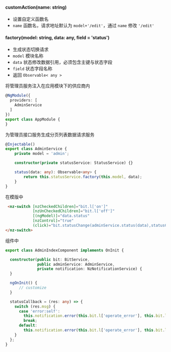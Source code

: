 #### customAction(name: string)

- 设置自定义函数名
- `name` 函数名，请求地址默认为 `model+'/edit'`，通过 `name` 修改 `'/edit'`

#### factory(model: string, data: any, field = 'status')

- 生成状态切换请求
- `model` 模块名称
- `data` 状态修改数据引用，必须包含主键与状态字段
- `field` 状态字段名称
- 返回 `Observable< any >`

将管理员服务注入在应用模块下的供应商内

```typescript
@NgModule({
  providers: [
    AdminService
  ]
})
export class AppModule {
}
```

为管理员接口服务生成分页列表数据请求服务

```typescript
@Injectable()
export class AdminService {
    private model = 'admin';

    constructor(private statusService: StatusService) {}

    status(data: any): Observable<any> {
        return this.statusService.factory(this.model, data);
    }
}
```

在模版中

```html
 <nz-switch [nzCheckedChildren]="bit.l['on']"
            [nzUnCheckedChildren]="bit.l['off']"
            [(ngModel)]="data.status"
            [nzControl]="true"
            (click)="bit.statusChange(adminService.status(data),statusCallback)">
</nz-switch>
```

组件中

```typescript
export class AdminIndexComponent implements OnInit {

  constructor(public bit: BitService,
              public adminService: AdminService,
              private notification: NzNotificationService) {
  }

  ngOnInit() {
      // customize
  }

  statusCallback = (res: any) => {
    switch (res.msg) {
      case 'error:self':
        this.notification.error(this.bit.l['operate_error'], this.bit.l['error_status_self']);
        break;
      default:
        this.notification.error(this.bit.l['operate_error'], this.bit.l['status_error']);
    }
  };
}
```
